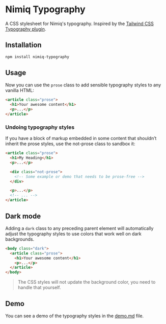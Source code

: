 # Nimiq Typography

A CSS stylesheet for Nimiq's typography. Inspired by the [Tailwind CSS Typography plugin](https://github.com/tailwindlabs/tailwindcss-typography).

## Installation

```bash
npm install nimiq-typography
```

## Usage

Now you can use the `prose` class to add sensible typography styles to any vanilla HTML:

```html
<article class="prose">
  <h1>Your awesome content</h1>
  <p>...</p>
</article>
```

### Undoing typography styles

If you have a block of markup embedded in some content that shouldn’t inherit the prose styles, use the not-prose class to sandbox it:

```html
<article class="prose">
  <h1>My Heading</h1>
  <p>...</p>

  <div class="not-prose">
    <!-- Some example or demo that needs to be prose-free -->
  </div>

  <p>...</p>
  <!-- ... -->
</article>
```

## Dark mode

Adding a `dark` class to any preceding parent element will automatically adjust the typography styles to use colors that work well on dark backgrounds.

```html
<body class="dark">
  <article class="prose">
    <h1>Your awesome content</h1>
    <p>...</p>
  </article>
</body>
```

> The CSS styles will not update the background color, you need to handle that yourself.

## Demo

You can see a demo of the typography styles in the [demo.md](./demo.md) file.
